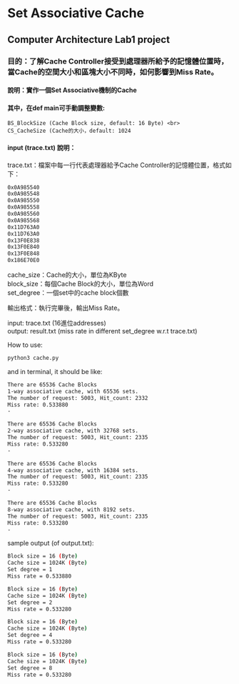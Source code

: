 Set Associative Cache
=
Computer Architecture Lab1 project
---
### 目的：了解Cache Controller接受到處理器所給予的記憶體位置時，當Cache的空間大小和區塊大小不同時，如何影響到Miss Rate。

#### 說明：實作一個Set Associative機制的Cache

#### 其中，在def main可手動調整變數: <br>
    BS_BlockSize (Cache Block size, default: 16 Byte) <br>
    CS_CacheSize (Cache的大小，default: 1024
#### input (trace.txt) 說明：
trace.txt：檔案中每一行代表處理器給予Cache Controller的記憶體位置，格式如下：

```bash
0x0A985540
0x0A985548
0x0A985550
0x0A985558
0x0A985560
0x0A985568
0x11D763A0
0x11D763A0
0x13F0E838
0x13F0E840
0x13F0E848
0x186E70E0
```
cache_size：Cache的大小，單位為KByte<br> 
block_size：每個Cache Block的大小，單位為Word<br> 
set_degree：一個set中的cache block個數<br> 

輸出格式：執行完畢後，輸出Miss Rate。

input: trace.txt (16進位addresses) <br> 
output: result.txt (miss rate in different set_degree w.r.t trace.txt) <br> 

How to use: <br>
```bash
python3 cache.py 
```

and in terminal, it should be like: 
```bash
There are 65536 Cache Blocks
1-way associative cache, with 65536 sets.
The number of request: 5003, Hit_count: 2332
Miss rate: 0.533880
-

There are 65536 Cache Blocks
2-way associative cache, with 32768 sets.
The number of request: 5003, Hit_count: 2335
Miss rate: 0.533280
-

There are 65536 Cache Blocks
4-way associative cache, with 16384 sets.
The number of request: 5003, Hit_count: 2335
Miss rate: 0.533280
-

There are 65536 Cache Blocks
8-way associative cache, with 8192 sets.
The number of request: 5003, Hit_count: 2335
Miss rate: 0.533280
-
```

sample output (of output.txt):
```bash
Block size = 16 (Byte)
Cache size = 1024K (Byte)
Set degree = 1
Miss rate = 0.533880

Block size = 16 (Byte)
Cache size = 1024K (Byte)
Set degree = 2
Miss rate = 0.533280

Block size = 16 (Byte)
Cache size = 1024K (Byte)
Set degree = 4
Miss rate = 0.533280

Block size = 16 (Byte)
Cache size = 1024K (Byte)
Set degree = 8
Miss rate = 0.533280
```
